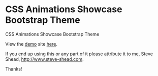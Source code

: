 # CSS Animations Showcase Bootstrap Theme
CSS Animations Showcase Bootstrap Theme

View the <a href="https://steveshead.github.io/bootstrap3-css-animations-showcase/">demo</a> site <a href="https://steveshead.github.io/bootstrap3-css-animations-showcase/">here</a>.

If you end up using this or any part of it please attribute it to me, Steve Shead, http://www.steve-shead.com.

Thanks!
